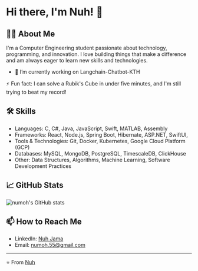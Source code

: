 # Hi there, I'm Nuh! 👋

## 👨‍💻 About Me

I'm a Computer Engineering student passionate about technology, programming, and innovation. I love building things that make a difference and am always eager to learn new skills and technologies.

- 🔭 I’m currently working on Langchain-Chatbot-KTH
<!-- - 🌱 I’m currently learning [Technology or Skill] -->
<!-- - 👯 I’m looking to collaborate on [Type of Projects] -->
<!-- - 🤔 I’m looking for help with [Topic or Project] -->
<!-- - 💬 Ask me about [Technology, Tools, or Topics you're comfortable with] -->
⚡ Fun fact: I can solve a Rubik's Cube in under five minutes, and I'm still trying to beat my record!

## 🛠 Skills

- Languages: C, C#, Java, JavaScript, Swift, MATLAB, Assembly
- Frameworks: React, Node.js, Spring Boot, Hibernate, ASP.NET, SwiftUI, 
- Tools & Technologies: Git, Docker, Kubernetes, Google Cloud Platform (GCP)
- Databases: MySQL, MongoDB, PostgreSQL, TimescaleDB, ClickHouse
- Other: Data Structures, Algorithms, Machine Learning, Software Development Practices 

## 📈 GitHub Stats

![numoh's GitHub stats](https://github-readme-stats.vercel.app/api?username=numoh&show_icons=true&theme=radical)

<!-- ## 📚 Latest Blog Posts -->

<!-- BLOG-POST-LIST:START -->
<!-- - [Title of Your Blog Post](Link to Blog Post) -->
<!-- - [Title of Another Blog Post](Link to Another Blog Post) -->
<!-- BLOG-POST-LIST:END -->

## 📫 How to Reach Me

- LinkedIn: [Nuh Jama](https://www.linkedin.com/in/nuhjama/)
- Email: [numoh.55@gmail.com](mailto:numoh.55@gmail.com)

<!-- Optional: Any other social media or websites -->

---

⭐️ From [Nuh](https://github.com/numoh)
